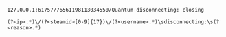 `127.0.0.1:61757/76561198113034550/Quantum disconnecting: closing`

```
(?<ip>.*)\/(?<steamid>[0-9]{17})\/(?<username>.*)\sdisconnecting:\s(?<reason>.*)
```